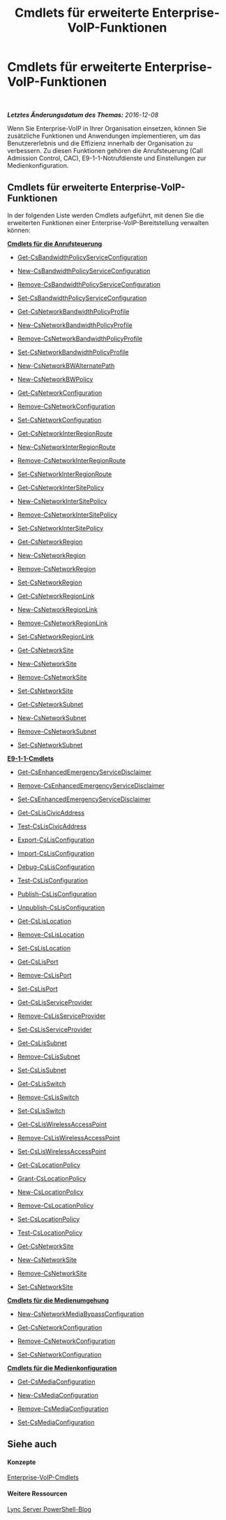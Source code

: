 ﻿---
title: Cmdlets für erweiterte Enterprise-VoIP-Funktionen
TOCTitle: Cmdlets für erweiterte Enterprise-VoIP-Funktionen
ms:assetid: 247179fb-1c66-4edb-8401-1c1aad189062
ms:mtpsurl: https://technet.microsoft.com/de-de/library/Gg415637(v=OCS.15)
ms:contentKeyID: 49293437
ms.date: 12/10/2016
mtps_version: v=OCS.15
ms.translationtype: HT
---

# Cmdlets für erweiterte Enterprise-VoIP-Funktionen

 

_**Letztes Änderungsdatum des Themas:** 2016-12-08_

Wenn Sie Enterprise-VoIP in Ihrer Organisation einsetzen, können Sie zusätzliche Funktionen und Anwendungen implementieren, um das Benutzererlebnis und die Effizienz innerhalb der Organisation zu verbessern. Zu diesen Funktionen gehören die Anrufsteuerung (Call Admission Control, CAC), E9-1-1-Notrufdienste und Einstellungen zur Medienkonfiguration.

## Cmdlets für erweiterte Enterprise-VoIP-Funktionen

In der folgenden Liste werden Cmdlets aufgeführt, mit denen Sie die erweiterten Funktionen einer Enterprise-VoIP-Bereitstellung verwalten können:

**[Cmdlets für die Anrufsteuerung](lync-server-2013-call-admission-control-cmdlets.md)**

  - [Get-CsBandwidthPolicyServiceConfiguration](get-csbandwidthpolicyserviceconfiguration.md)

  - [New-CsBandwidthPolicyServiceConfiguration](new-csbandwidthpolicyserviceconfiguration.md)

  - [Remove-CsBandwidthPolicyServiceConfiguration](remove-csbandwidthpolicyserviceconfiguration.md)

  - [Set-CsBandwidthPolicyServiceConfiguration](set-csbandwidthpolicyserviceconfiguration.md)

  - [Get-CsNetworkBandwidthPolicyProfile](get-csnetworkbandwidthpolicyprofile.md)

  - [New-CsNetworkBandwidthPolicyProfile](new-csnetworkbandwidthpolicyprofile.md)

  - [Remove-CsNetworkBandwidthPolicyProfile](remove-csnetworkbandwidthpolicyprofile.md)

  - [Set-CsNetworkBandwidthPolicyProfile](set-csnetworkbandwidthpolicyprofile.md)

  - [New-CsNetworkBWAlternatePath](new-csnetworkbwalternatepath.md)

  - [New-CsNetworkBWPolicy](new-csnetworkbwpolicy.md)

  - [Get-CsNetworkConfiguration](get-csnetworkconfiguration.md)

  - [Remove-CsNetworkConfiguration](remove-csnetworkconfiguration.md)

  - [Set-CsNetworkConfiguration](set-csnetworkconfiguration.md)

  - [Get-CsNetworkInterRegionRoute](get-csnetworkinterregionroute.md)

  - [New-CsNetworkInterRegionRoute](new-csnetworkinterregionroute.md)

  - [Remove-CsNetworkInterRegionRoute](remove-csnetworkinterregionroute.md)

  - [Set-CsNetworkInterRegionRoute](set-csnetworkinterregionroute.md)

  - [Get-CsNetworkInterSitePolicy](get-csnetworkintersitepolicy.md)

  - [New-CsNetworkInterSitePolicy](new-csnetworkintersitepolicy.md)

  - [Remove-CsNetworkInterSitePolicy](remove-csnetworkintersitepolicy.md)

  - [Set-CsNetworkInterSitePolicy](set-csnetworkintersitepolicy.md)

  - [Get-CsNetworkRegion](get-csnetworkregion.md)

  - [New-CsNetworkRegion](new-csnetworkregion.md)

  - [Remove-CsNetworkRegion](remove-csnetworkregion.md)

  - [Set-CsNetworkRegion](set-csnetworkregion.md)

  - [Get-CsNetworkRegionLink](get-csnetworkregionlink.md)

  - [New-CsNetworkRegionLink](new-csnetworkregionlink.md)

  - [Remove-CsNetworkRegionLink](remove-csnetworkregionlink.md)

  - [Set-CsNetworkRegionLink](set-csnetworkregionlink.md)

  - [Get-CsNetworkSite](get-csnetworksite.md)

  - [New-CsNetworkSite](new-csnetworksite.md)

  - [Remove-CsNetworkSite](remove-csnetworksite.md)

  - [Set-CsNetworkSite](set-csnetworksite.md)

  - [Get-CsNetworkSubnet](get-csnetworksubnet.md)

  - [New-CsNetworkSubnet](new-csnetworksubnet.md)

  - [Remove-CsNetworkSubnet](remove-csnetworksubnet.md)

  - [Set-CsNetworkSubnet](set-csnetworksubnet.md)

**[E9-1-1-Cmdlets](lync-server-2013-enhanced-9-1-1-cmdlets.md)**

  - [Get-CsEnhancedEmergencyServiceDisclaimer](get-csenhancedemergencyservicedisclaimer.md)

  - [Remove-CsEnhancedEmergencyServiceDisclaimer](remove-csenhancedemergencyservicedisclaimer.md)

  - [Set-CsEnhancedEmergencyServiceDisclaimer](set-csenhancedemergencyservicedisclaimer.md)

  - [Get-CsLisCivicAddress](get-csliscivicaddress.md)

  - [Test-CsLisCivicAddress](test-csliscivicaddress.md)

  - [Export-CsLisConfiguration](export-cslisconfiguration.md)

  - [Import-CsLisConfiguration](import-cslisconfiguration.md)

  - [Debug-CsLisConfiguration](debug-cslisconfiguration.md)

  - [Test-CsLisConfiguration](test-cslisconfiguration.md)

  - [Publish-CsLisConfiguration](publish-cslisconfiguration.md)

  - [Unpublish-CsLisConfiguration](unpublish-cslisconfiguration.md)

  - [Get-CsLisLocation](get-cslislocation.md)

  - [Remove-CsLisLocation](remove-cslislocation.md)

  - [Set-CsLisLocation](set-cslislocation.md)

  - [Get-CsLisPort](get-cslisport.md)

  - [Remove-CsLisPort](remove-cslisport.md)

  - [Set-CsLisPort](set-cslisport.md)

  - [Get-CsLisServiceProvider](get-cslisserviceprovider.md)

  - [Remove-CsLisServiceProvider](remove-cslisserviceprovider.md)

  - [Set-CsLisServiceProvider](set-cslisserviceprovider.md)

  - [Get-CsLisSubnet](get-cslissubnet.md)

  - [Remove-CsLisSubnet](remove-cslissubnet.md)

  - [Set-CsLisSubnet](set-cslissubnet.md)

  - [Get-CsLisSwitch](get-cslisswitch.md)

  - [Remove-CsLisSwitch](remove-cslisswitch.md)

  - [Set-CsLisSwitch](set-cslisswitch.md)

  - [Get-CsLisWirelessAccessPoint](get-csliswirelessaccesspoint.md)

  - [Remove-CsLisWirelessAccessPoint](remove-csliswirelessaccesspoint.md)

  - [Set-CsLisWirelessAccessPoint](set-csliswirelessaccesspoint.md)

  - [Get-CsLocationPolicy](get-cslocationpolicy.md)

  - [Grant-CsLocationPolicy](grant-cslocationpolicy.md)

  - [New-CsLocationPolicy](new-cslocationpolicy.md)

  - [Remove-CsLocationPolicy](remove-cslocationpolicy.md)

  - [Set-CsLocationPolicy](set-cslocationpolicy.md)

  - [Test-CsLocationPolicy](test-cslocationpolicy.md)

  - [Get-CsNetworkSite](get-csnetworksite.md)

  - [New-CsNetworkSite](new-csnetworksite.md)

  - [Remove-CsNetworkSite](remove-csnetworksite.md)

  - [Set-CsNetworkSite](set-csnetworksite.md)

**[Cmdlets für die Medienumgehung](lync-server-2013-media-bypass-cmdlets.md)**

  - [New-CsNetworkMediaBypassConfiguration](new-csnetworkmediabypassconfiguration.md)

  - [Get-CsNetworkConfiguration](get-csnetworkconfiguration.md)

  - [Remove-CsNetworkConfiguration](remove-csnetworkconfiguration.md)

  - [Set-CsNetworkConfiguration](set-csnetworkconfiguration.md)

**[Cmdlets für die Medienkonfiguration](lync-server-2013-media-configuration-cmdlets.md)**

  - [Get-CsMediaConfiguration](get-csmediaconfiguration.md)

  - [New-CsMediaConfiguration](new-csmediaconfiguration.md)

  - [Remove-CsMediaConfiguration](remove-csmediaconfiguration.md)

  - [Set-CsMediaConfiguration](set-csmediaconfiguration.md)

## Siehe auch

#### Konzepte

[Enterprise-VoIP-Cmdlets](lync-server-2013-enterprise-voice-cmdlets.md)  

#### Weitere Ressourcen

[Lync Server PowerShell-Blog](http://go.microsoft.com/fwlink/?linkid=203150%26clcid=0x407)


